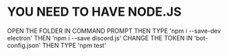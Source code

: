 # YOU NEED TO HAVE NODE.JS
OPEN THE FOLDER IN COMMAND PROMPT THEN TYPE 'npm i --save-dev electron' 
THEN 'npm i --save discord.js'
CHANGE THE TOKEN IN 'bot-config.json'
THEN TYPE 'npm test'